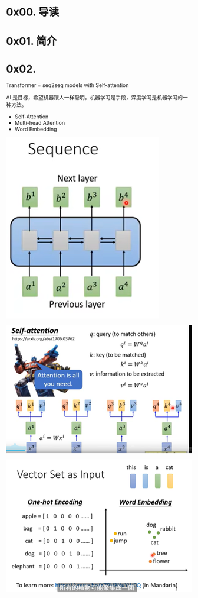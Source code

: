 # 0x00. 导读

# 0x01. 简介

# 0x02.

Transformer = seq2seq models with Self-attention

AI 是目标，希望机器跟人一样聪明。机器学习是手段，深度学习是机器学习的一种方法。

- Self-Attention
- Multi-head Attention
- Word Embedding

![Alt text](image.png)

![Alt text](image-1.png)

![Alt text](image-2.png)